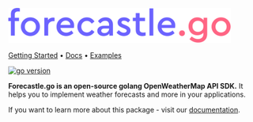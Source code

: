 <p align="left"><img src="logo.png" alt="forecastle.go" width="450"></p>

[Getting Started](https://github.com/h4desune/forecastle/wiki) • [Docs](https://github.com/h4desune/forecastle/wiki) • [Examples](https://github.com/h4desune/forecastle/wiki)

<div align="left"><a href="https://github.com/h4desune/forecastle">
<img src="https://img.shields.io/github/go-mod/go-version/h4desune/forecastle.svg" alt="go version">
</a></div>

__Forecastle.go is an open-source golang OpenWeatherMap API SDK.__ It helps you to implement weather forecasts and more in your applications.

If you want to learn more about this package - visit our [documentation](https://github.com/h4desune/forecastle/wiki).
